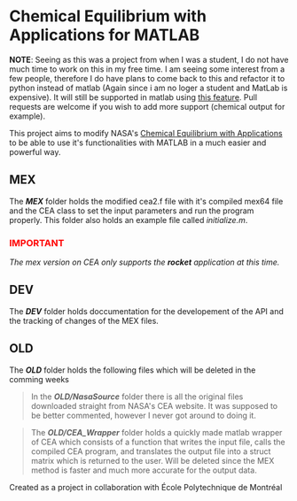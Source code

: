 # Chemical Equilibrium with Applications for MATLAB

**NOTE**: Seeing as this was a project from when I was a student, I do not have much time to work on this in my free time. I am seeing some interest from a few people, therefore I do have plans to come back to this and refactor it to python instead of matlab (Again since i am no loger a student and MatLab is expensive). It will still be supported in matlab using [this feature](https://www.mathworks.com/help/matlab/call-python-libraries.html). Pull requests are welcome if you wish to add more support (chemical output for example).

This project aims to modify NASA's [Chemical Equilibrium with Applications](https://www.grc.nasa.gov/WWW/CEAWeb/) to be able to use it's functionalities with MATLAB in a much easier and powerful way.

## MEX
The **_MEX_** folder holds the modified cea2.f file with it's compiled mex64 file and the CEA class to set the input parameters and run the program properly. This folder also holds an example file called *initialize.m*.

### <span style="color:red;"> IMPORTANT </span>
*The mex version on CEA only supports the **rocket** application at this time.*

## DEV
The **_DEV_** folder holds doccumentation for the developement of the API and the tracking of changes of the MEX files.

## OLD
The **_OLD_** folder holds the following files which will be deleted in the comming weeks

>In the **_OLD/NasaSource_** folder there is all the original files downloaded straight from NASA's CEA website. It was supposed to be better commented, however I never got around to doing it.

>The **_OLD/CEA_Wrapper_** folder holds a quickly made matlab wrapper of CEA which consists of a function that writes the input file, calls the compiled CEA program, and translates the output file into a struct matrix which is returned to the user. Will be deleted since the MEX method is faster and much more accurate for the output data.

Created as a project in collaboration with École Polytechnique de Montréal
